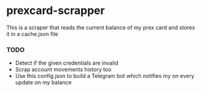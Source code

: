 # prexcard-scrapper

This is a scraper that reads the current balance of my prex card and stores it in a cache.json file

### TODO
 - Detect if the given credentials are invalid
 - Scrap account movements history too
 - Use this config.json to build a Telegram bot which notifies my on every update on my balance
